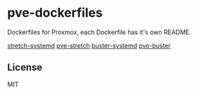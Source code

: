 # pve-dockerfiles

Dockerfiles for Proxmox, each Dockerfile has it's own README.

[stretch-systemd](stretch-systemd/README.md)
[pve-stretch](pve-stretch/README.md)
[buster-systemd](buster-systemd/README.md)
[pve-buster](pve-buster/README.md)

## License

MIT
